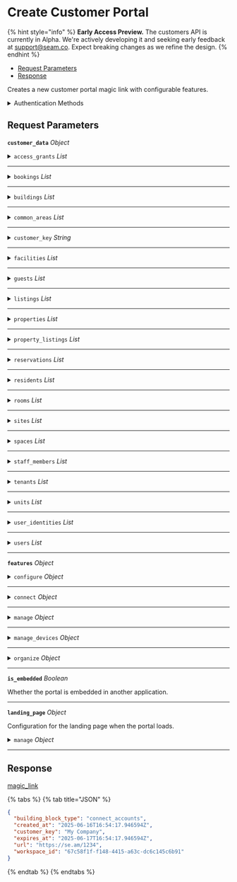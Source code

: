 # Create Customer Portal

{% hint style="info" %}
**Early Access Preview.** The customers API is currently in Alpha. We're actively developing it and seeking early feedback at [support@seam.co](mailto:support@seam.co). Expect breaking changes as we refine the design.
{% endhint %}

* [Request Parameters](create_portal.md#request-parameters)
* [Response](create_portal.md#response)

Creates a new customer portal magic link with configurable features.

<details>

<summary>Authentication Methods</summary>

* API key
* Personal access token\
  Must also include the `seam-workspace` header in the request.

To learn more, see [Authentication](https://docs.seam.co/latest/api/authentication).

</details>

## Request Parameters

**`customer_data`** _Object_

<details>

<summary><code>access_grants</code> <em>List</em></summary>

List of access grants.

</details>

***

<details>

<summary><code>bookings</code> <em>List</em></summary>

List of bookings.

</details>

***

<details>

<summary><code>buildings</code> <em>List</em></summary>

List of buildings.

</details>

***

<details>

<summary><code>common_areas</code> <em>List</em></summary>

List of shared common areas.

</details>

***

<details>

<summary><code>customer_key</code> <em>String</em></summary>

Your unique identifier for the customer.

</details>

***

<details>

<summary><code>facilities</code> <em>List</em></summary>

List of gym or fitness facilities.

</details>

***

<details>

<summary><code>guests</code> <em>List</em></summary>

List of guests.

</details>

***

<details>

<summary><code>listings</code> <em>List</em></summary>

List of property listings.

</details>

***

<details>

<summary><code>properties</code> <em>List</em></summary>

List of short-term rental properties.

</details>

***

<details>

<summary><code>property_listings</code> <em>List</em></summary>

List of property listings.

</details>

***

<details>

<summary><code>reservations</code> <em>List</em></summary>

List of reservations.

</details>

***

<details>

<summary><code>residents</code> <em>List</em></summary>

List of residents.

</details>

***

<details>

<summary><code>rooms</code> <em>List</em></summary>

List of hotel or hospitality rooms.

</details>

***

<details>

<summary><code>sites</code> <em>List</em></summary>

List of general sites or areas.

</details>

***

<details>

<summary><code>spaces</code> <em>List</em></summary>

List of general spaces or areas.

</details>

***

<details>

<summary><code>staff_members</code> <em>List</em></summary>

List of staff members.

</details>

***

<details>

<summary><code>tenants</code> <em>List</em></summary>

List of tenants.

</details>

***

<details>

<summary><code>units</code> <em>List</em></summary>

List of multi-family residential units.

</details>

***

<details>

<summary><code>user_identities</code> <em>List</em></summary>

List of user identities.

</details>

***

<details>

<summary><code>users</code> <em>List</em></summary>

List of users.

</details>

***

**`features`** _Object_

<details>

<summary><code>configure</code> <em>Object</em></summary>

Configuration for the configure feature.

</details>

***

<details>

<summary><code>connect</code> <em>Object</em></summary>

Configuration for the connect accounts feature.

</details>

***

<details>

<summary><code>manage</code> <em>Object</em></summary>

Configuration for the manage feature.

</details>

***

<details>

<summary><code>manage_devices</code> <em>Object</em></summary>

### Configuration for the manage devices feature.

### deprecated: Use `manage` instead.

</details>

***

<details>

<summary><code>organize</code> <em>Object</em></summary>

Configuration for the organize feature.

</details>

***

**`is_embedded`** _Boolean_

Whether the portal is embedded in another application.

***

**`landing_page`** _Object_

Configuration for the landing page when the portal loads.

<details>

<summary><code>manage</code> <em>Object</em></summary>



</details>

***

## Response

[magic\_link](../unstable_partner/building_blocks/)

{% tabs %}
{% tab title="JSON" %}
```json
{
  "building_block_type": "connect_accounts",
  "created_at": "2025-06-16T16:54:17.946594Z",
  "customer_key": "My Company",
  "expires_at": "2025-06-17T16:54:17.946594Z",
  "url": "https://se.am/1234",
  "workspace_id": "67c58f1f-f148-4415-a63c-dc6c145c6b91"
}
```
{% endtab %}
{% endtabs %}
